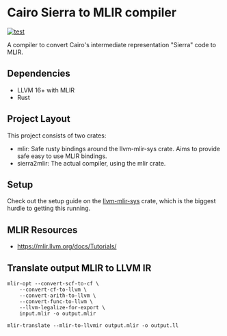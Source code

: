# Cairo Sierra to MLIR compiler
[![test](https://github.com/lambdaclass/cairo_sierra_to_mlir/actions/workflows/test.yml/badge.svg)](https://github.com/lambdaclass/cairo_sierra_to_mlir/actions/workflows/test.yml)

A compiler to convert Cairo's intermediate representation "Sierra" code to MLIR.

## Dependencies

- LLVM 16+ with MLIR
- Rust

## Project Layout

This project consists of two crates:

- mlir: Safe rusty bindings around the llvm-mlir-sys crate. Aims to provide safe easy to use MLIR bindings.
- sierra2mlir: The actual compiler, using the mlir crate.

## Setup

Check out the setup guide on the [llvm-mlir-sys](https://github.com/lambdaclass/llvm-mlir-sys) crate, which is the biggest hurdle to getting this running.

## MLIR Resources
- https://mlir.llvm.org/docs/Tutorials/

## Translate output MLIR to LLVM IR

```
mlir-opt --convert-scf-to-cf \
    --convert-cf-to-llvm \
    --convert-arith-to-llvm \
    --convert-func-to-llvm \
    --llvm-legalize-for-export \
    input.mlir -o output.mlir

mlir-translate --mlir-to-llvmir output.mlir -o output.ll
```
